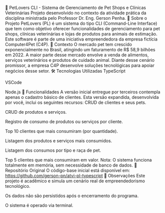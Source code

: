 🐾 PetLovers CLI - Sistema de Gerenciamento de Pet Shops e Clínicas Veterinárias
Projeto desenvolvido no contexto da atividade prática da disciplina ministrada pelo Professor Dr. Eng. Gerson Penha.
📘 Sobre o Projeto
PetLovers (PL) é um sistema do tipo CLI (Command-Line Interface) que tem como objetivo oferecer funcionalidades de gerenciamento para pet shops, clínicas veterinárias e lojas de produtos para animais de estimação. Este software é parte de uma iniciativa empreendedora da empresa fictícia Computer4Pet (C4P).
💼 Contexto
O mercado pet tem crescido exponencialmente no Brasil, atingindo um faturamento de R$ 58,9 bilhões em 2022. A maior parte desse mercado envolve a venda de alimentos, serviços veterinários e produtos de cuidado animal. Diante desse cenário promissor, a empresa C4P desenvolve soluções tecnológicas para apoiar negócios desse setor.
🛠️ Tecnologias Utilizadas
TypeScript

VSCode

Node.js
🚀 Funcionalidades
A versão inicial entregue por terceiros contempla apenas o cadastro básico de clientes. Esta versão expandida, desenvolvida por você, inclui os seguintes recursos:
CRUD de clientes e seus pets.

CRUD de produtos e serviços.

Registro de consumo de produtos ou serviços por cliente.

Top 10 clientes que mais consumiram (por quantidade).

Listagem dos produtos e serviços mais consumidos.

Listagem dos consumos por tipo e raça de pet.

Top 5 clientes que mais consumiram em valor.
Nota: O sistema funciona totalmente em memória, sem necessidade de banco de dados.
🔗 Repositório Original
O código-base inicial está disponível em:
https://github.com/gerson-pn/atvi-pl-typescript
📌 Observações
Este projeto é acadêmico e simula um cenário real de empreendedorismo tecnológico.

Os dados não são persistidos após o encerramento do programa.

O sistema é operado via terminal.